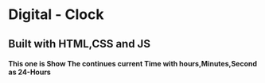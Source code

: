 # Digital - Clock

## Built with HTML,CSS and JS

#### This one is Show The continues current Time with hours,Minutes,Second as 24-Hours 
